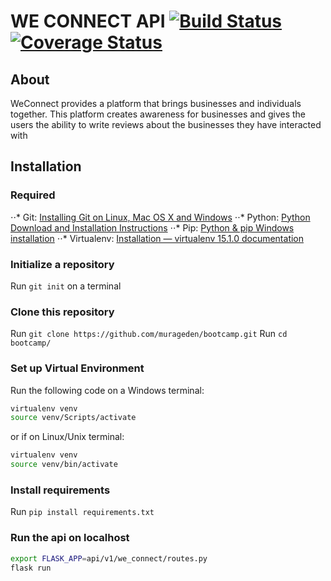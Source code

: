 # WE CONNECT API [![Build Status](https://travis-ci.org/murageden/bootcamp.svg?branch=Flask-API)](https://travis-ci.org/murageden/bootcamp) [![Coverage Status](https://coveralls.io/repos/github/murageden/bootcamp/badge.svg?branch=Flask-API)](https://coveralls.io/github/murageden/bootcamp?branch=Flask-API)

## About
WeConnect provides a platform that brings businesses and individuals together. This platform creates awareness for businesses and gives the users the ability to write reviews about the businesses they have interacted with

## Installation
### Required
⋅⋅* Git: [Installing Git on Linux, Mac OS X and Windows](https://gist.github.com/derhuerst/1b15ff4652a867391f03)
⋅⋅* Python: [Python Download and Installation Instructions](https://www.ics.uci.edu/~pattis/common/handouts/pythoneclipsejava/python.html)
⋅⋅* Pip: [Python & pip Windows installation](https://github.com/BurntSushi/nfldb/wiki/Python-&-pip-Windows-installation)
⋅⋅* Virtualenv: [Installation — virtualenv 15.1.0 documentation](https://virtualenv.pypa.io/en/stable/installation/)

### Initialize a repository
Run `git init` on a terminal

### Clone this repository
Run `git clone https://github.com/murageden/bootcamp.git`
Run `cd bootcamp/`

### Set up Virtual Environment
Run the following code on a Windows terminal:

```bash
virtualenv venv
source venv/Scripts/activate
```
or if on Linux/Unix terminal:

```bash
virtualenv venv
source venv/bin/activate
```

### Install requirements
Run `pip install requirements.txt`

### Run the api on localhost
```bash
export FLASK_APP=api/v1/we_connect/routes.py
flask run
```

